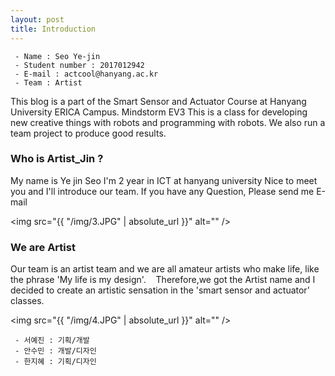 ```yaml
---
layout: post
title: Introduction
---
```



     - Name : Seo Ye-jin
     - Student number : 2017012942
     - E-mail : actcool@hanyang.ac.kr
     - Team : Artist 



This blog is a part of the Smart Sensor and Actuator Course at Hanyang University ERICA Campus. Mindstorm EV3 This is a class for developing new creative things with robots and programming with robots. We also run a team project to produce good results.  
 
### Who is Artist_Jin ?
  
  My name is Ye jin Seo I'm 2 year in ICT at hanyang university 
  Nice to meet you and I'll introduce our team. 
  If you have any Question, Please send me E-mail 
  
  <img src="{{ "/img/3.JPG" | absolute_url }}" alt="" />

### We are Artist

   Our team is an artist team and we are all amateur artists who make life, like the phrase 'My life is my design'.
   Therefore,we got the Artist name and I decided to create an artistic sensation in the 'smart sensor and actuator' classes.
    

   <img src="{{ "/img/4.JPG" | absolute_url }}" alt="" />

     - 서예진 : 기획/개발 
     - 안수민 : 개발/디자인
     - 한지혜 : 기획/디자인
     


    
